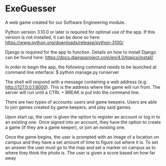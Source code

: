 # ExeGuesser
A web game created for our Software Engineering module.

Python version 3.10.0 or later is required for optimal use of the app. If this version is not installed, it can be done so here: https://www.python.org/downloads/release/python-3100/

Django is required for the app to function. Details on how to install Django can be found here: https://docs.djangoproject.com/en/4.0/topics/install/

In order to begin the app, the following command needs to be launched at command line interface: 
$ python manage.py runserver 

The shell will respond with a message containing a web address (e.g. http://127.0.0.1:8000). This is the address where the game will run from. 
The server will run until a CTRL + BREAK is put into the command line.

There are two types of accounts: users and game keepers. Users are able to join games created by game keepers, and play said games.

Upon start up, the user is given the option to register an account or log in to an existing one. Once signed into an account, they have the option to create a game (if they are a game keeper), or join an existing one.

Once the game begins, the user is prompted with an image of a location on campus and they have a set amount of time to figure out where it is. To set an answer the user must go to the map and set a marker on campus as to where they think the photo is. The user is given a score based on how far away
